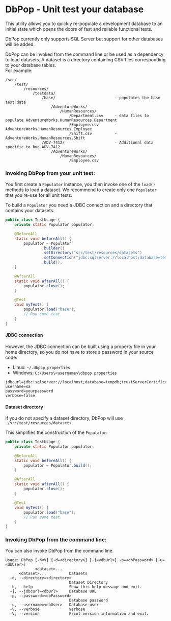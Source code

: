 # DbPop - Unit test your database

This utility allows you to quickly re-populate a development database to an initial state
which opens the doors of fast and reliable functional tests.

DbPop currently only supports SQL Server but support for other databases will be added.

DbPop can be invoked from the command line or be used as a dependency to load datasets.
A dataset is a directory containing CSV files corresponding to your database tables.<br/>
For example:

```
/src/
    /test/
        /resources/
            /testdata/
                /base/                          - populates the base test data
                    /AdventureWorks/
                        /HumanResources/
                            /Department.csv     - data files to populate AdventureWorks.HumanResources.Department
                            /Employee.csv       -                        AdventureWorks.HumanResources.Employee
                            /Shift.csv          -                        AdventureWorks.HumanResources.Shift
                /ADV-7412/                      - Additional data specific to bug ADV-7412 
                    /AdventureWorks/
                        /HumanResources/
                            /Employee.csv
```

### Invoking DbPop from your unit test:
You first create a `Populator` instance, you then invoke one of the `load()` methods to load a dataset.
We recommend to create only one `Populator` that you re-use for all unit tests.  

To build a `Populator` you need a JDBC connection and a directory that contains your datasets.

```java
public class TestUsage {
    private static Populator populator;

    @BeforeAll
    static void beforeAll() {
        populator = Populator
                .builder()
                .setDirectory("src/test/resources/datasets")
                .setConnection("jdbc:sqlserver://localhost;database=tempdb;trustServerCertificate=true", "sa", "password")
                .build();
    }

    @AfterAll
    static void afterAll() {
        populator.close();
    }

    @Test
    void myTest() {
        populator.load("base");
        // Run some test
    }
}
```

#### JDBC connection
However, the JDBC connection can be built using a property file in your home directory, so you do not have to store a password in your source code:
* Linux: `~/.dbpop.properties`
* Windows: `C:\Users\<username>\dbpop.properties`
```properties
jdbcurl=jdbc:sqlserver://localhost;database=tempdb;trustServerCertificate=true
username=sa
password=yourpassword
verbose=false
```

#### Dataset directory
If you do not specify a dataset directory, DbPop will use `./src/test/resources/datasets`

This simplifies the construction of the `Populator`:
```java
public class TestUsage {
    private static Populator populator;

    @BeforeAll
    static void beforeAll() {
        populator = Populator.build();
    }

    @AfterAll
    static void afterAll() {
        populator.close();
    }

    @Test
    void myTest() {
        populator.load("base");
        // Run some test
    }
}
```

### Invoking DbPop from the command line:
You can also invoke DbPop from the command line.
```text
Usage: DbPop [-hvV] [-d=<directory>] [-j=<dbUrl>] -p=<dbPassword> [-u=<dbUser>]
             <dataset>...
      <dataset>...          Datasets
  -d, --directory=<directory>
                            Dataset Directory
  -h, --help                Show this help message and exit.
  -j, --jdbcurl=<dbUrl>     Database URL
  -p, --password=<dbPassword>
                            Database password
  -u, --username=<dbUser>   Database user
  -v, --verbose             Verbose
  -V, --version             Print version information and exit.
```